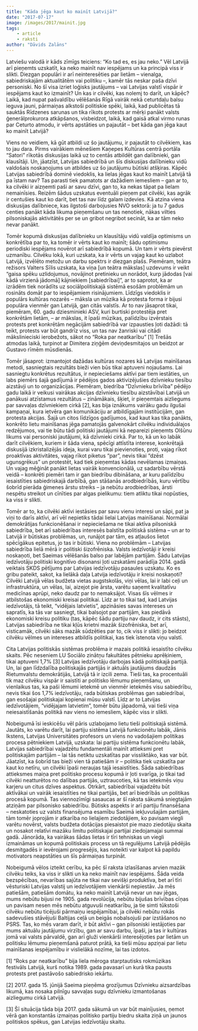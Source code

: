 ```yaml
---
title: "Kāda jēga kaut ko mainīt Latvijā?"
date: "2017-07-17"
image: /images/2017/mainit.jpg
tags:
    - article
    - raksti
author: "Dāvids Zalāns"
---
```


Latviešu valodā ir kāds zīmīgs teiciens: “Ko tad es, es jau neko.” Vēl Latvijā arī pieņemts uzskatīt, ka neko mainīt nav iespējams un ka principā viss ir slikti. Diezgan populāri ir arī neinteresēties par lietām – vienalga, sabiedriskajām aktualitātēm vai politiku –, kamēr tās neskar paša dzīvi personiski. No šī visa izriet loģisks jautājums – vai Latvijas valstī vispār ir iespējams kaut ko izmainīt? Un kas ir cilvēki, kas nolemj to darīt, un kāpēc? Laikā, kad nupat pašvaldību vēlēšanās Rīgā vairāk nekā ceturtdaļu balsu ieguva jauni, pārmaiņas alkstoši politiskie spēki, laikā, kad publicētas tā sauktās Rīdzenes sarunas un tika rīkots protests ar mērķi panākt valsts ģenerālprokurora atkāpšanos, visbeidzot, laikā, kad gaisā atkal virmo runas par Ceturto atmodu, ir vērts apstāties un pajautāt – bet kāda gan jēga kaut ko mainīt Latvijā?

Viens no veidiem, kā gūt atbildi uz šo jautājumu, ir pajautāt to cilvēkiem, kas to jau dara. Pirms vairākiem mēnešiem Kaņepes Kultūras centrā portāla “Satori” rīkotās diskusijas laikā uz to centās atbildēt gan dalībnieki, gan klausītāji. Un, jāatzīst, Latvijas sabiedrībā un šīs diskusijas dalībnieku vidū valdošais noskaņojums un atbildes uz šo jautājumu būtiski atšķiras. Kāpēc Latvijas sabiedrībā dominē viedoklis, ka lielas jēgas kaut ko mainīt Latvijā tā pa īstam nav? Tas parasti tiek pamatots ar dažādiem iemesliem – gan ar to, ka cilvēki ir aizņemti paši ar savu dzīvi, gan to, ka nekas tāpat pa lielam nemainīsies. Reizēm šādus uzskatus eventuāli pieņem pat cilvēki, kas agrāk ir centušies kaut ko darīt, bet tas nav līdz galam izdevies. Kā atzina viena diskusijas dalībniece, kas ilgstoši darbojusies NVO sektorā: ja tu 7 gadus centies panākt kāda likuma pieņemšanu un tas nenotiek, nākas vilties pilsoniskajās aktivitātēs per se un gribot negribot secināt, ka ar tām neko nevar panākt.

Tomēr kopumā diskusijas dalībnieku un klausītāju vidū valdīja optimisms un konkrētība par to, ka tomēr ir vērts kaut ko mainīt; šādu optimismu periodiski iespējams novērot arī sabiedrībā kopumā. Un tam ir vērts pievērst uzmanību. Cilvēku lokā, kuri uzskata, ka ir vērts un vajag kaut ko uzlabot Latvijā, izvēlēto metožu un darbu spektrs ir diezgan plašs. Piemēram, teātra režisors Valters Sīlis uzskata, ka viņa [un teātra mākslas] uzdevums ir veikt “gaisa spēku uzlidojumus, novājinot pretinieku un norādot, kurp jādodas [vai kādā virzienā jādomā] kājniekiem [sabiedrībai]”, ar to saprotot, ka ar izrādēm tiek norādīts uz sociālpolitiskajā sistēmā esošām problēmām un rosināts domāt par to iespējamiem risinājumiem. Līdzīgs viedoklis ir populārs kultūras nozarēs – māksla un mūzika kā protesta forma ir bijusi populāra vienmēr gan Latvijā, gan citās valstīs. Ar to nav jāsaprot tikai, piemēram, 60. gadu dziesminieki ASV, kuri burtiski protestēja pret konkrētām lietām, – ar mākslas, it īpaši mūzikas, palīdzību izvērstais protests pret konkrētām negācijām sabiedrībā var izpausties ļoti dažādi: tā teikt, protests var būt gandrīz viss, un tas nav žanriski vai citādi mākslinieciski ierobežots, sākot no “Roka par neatkarību” [1] Trešās atmodas laikā, turpinot ar Dimitera ziņģēm deviņdesmitajos un beidzot ar Gustavo rīmēm mūsdienās.

Tomēr jāsaprot: izmantojot dažādas kultūras nozares kā Latvijas mainīšanas metodi, sasniegtais rezultāts bieži vien būs tikai aptuveni nojaušams. Lai sasniegtu konkrētus rezultātus, ir nepieciešams aktīvi par tiem iestāties, un labs piemērs šajā gadījumā ir pēdējos gados aktivizējušies dzīvnieku tiesību aizstāvji un to organizācijas. Piemēram, biedrība “Dzīvnieku brīvība” pēdējo gadu laikā ir veikusi vairākas akcijas dzīvnieku tiesību aizstāvībai Latvijā un panākusi atzīstamus rezultātus – zināmākais, šķiet, ir pieņemtais aizliegums par savvaļas dzīvniekiem cirkā [2], kas bija iznākums vairāku gadu ilgušai kampaņai, kura ietvēra gan komunikāciju ar atbildīgajām institūcijām, gan protesta akcijas. Šajā un citos līdzīgos gadījumos, kad kaut kas tika panākts, konkrēto lietu mainīšanas jēga pamatojās galvenokārt cilvēku individuālajos redzējumos, vai tie būtu tādi politiski jautājumi kā nepareizi pieņemts Olšūnu likums vai personiski jautājumi, kā dzīvnieki cirkā. Par to, kā un ko labāk darīt cilvēkiem, kuriem ir šāda viena, spēcīgi attīstīta interese, konkrētajā diskusijā izkristalizējās ideja, kurai varu tikai pievienoties, proti, vajag rīkot proaktīvas aktivitātes, vajag rīkot piketus “par”, nevis tikai “dzēst ugunsgrēkus” un protestēt, kad tiek pieņemtas kādas nevēlamas izmaiņas. Un vajag mēģināt panākt lietas vairāk konvencionālā, uz sadarbību vērstā veidā – konkrēti piemēri tam ir gan biedrību dibināšana, ar kuru palīdzību iesaistīties sabiedriskajā darbībā, gan stāšanās arodbiedrībās, kuru vērtību šobrīd pierāda ģimenes ārstu streiks – ja nebūtu arodbiedrības, ārsti nespētu streikot un cīnīties par algas pielikumu: tiem atliktu tikai nopūsties, ka viss ir slikti.

Tomēr ar to, ka cilvēki aktīvi iestāsies par savu vienu interesi un sāpi, pat ja viņi to darīs aktīvi, arī vēl nepietiks tādai lielai Latvijas mainīšanai. Normālai demokrātijas funkcionēšanai ir nepieciešama ne tikai aktīva pilsoniskā sabiedrība, bet arī sabiedrības interesēs balstīta politiskā sistēma – un ar to Latvijā ir būtiskas problēmas, un, runājot par tām, es atļaušos lietot spēcīgākus epitetus, jo tas ir būtiski. Viena no problēmām – Latvijas sabiedrība lielā mērā ir politiski šizofrēniska. Valsts iedzīvotāji ir kreisi noskaņoti, bet Saeimas vēlēšanās balso par labējām partijām. Šādu Latvijas iedzīvotāju politiski kognitīvo disonansi ļoti uzskatāmi parādīja 2014. gadā veiktais SKDS pētījums par Latvijas iedzīvotāju pasaules uzskatu. Ko es gribu pateikt, sakot, ka lielākā daļa Latvija iedzīvotāju ir kreisi noskaņoti? Cilvēki Latvijā vēlas budžeta vietas augstskolās, viņi vēlas, lai ir labi ceļi un infrastruktūra, un vēlas, lai, aizejot pie ārsta, varētu saņemt kvalitatīvu medicīnas aprūpi, neko daudz par to nemaksājot. Visas šīs vēlmes ir atbilstošas ekonomiski kreisai politikai. Līdz ar to tikai tad, kad Latvijas iedzīvotājs, tā teikt, “vidējais latvietis”, apzināsies savas intereses un sapratīs, ka tās var sasniegt, tikai balsojot par partijām, kas piedāvā ekonomiski kreisu politiku (tas, kāpēc šādu partiju nav daudz, ir cits stāsts), Latvijas sabiedrība ne tikai kļūs krietni mazāk šizofrēniska, bet arī, visticamāk, cilvēki sāks mazāk sūdzēties par to, cik viss ir slikti: jo beidzot cilvēku vēlmes un intereses atbildīs politikai, kas tiek īstenota viņu valstī.

Cita Latvijas politiskās sistēmas problēma ir mazais politikā iesaistīto cilvēku skaits. Pēc neseniem LU Sociālo zinātņu fakultātes pētnieku aprēķiniem, tikai aptuveni 1,7% [3] Latvijas iedzīvotāju darbojas kādā politiskajā partijā. Un, lai gan līdzdalība politiskajās partijās ir aktuāls jautājums daudzās Rietumvalstu demokrātijās, Latvijā tā ir izcili zema. Tieši tas, ka procentuāli tik maz cilvēku vispār ir saistīti ar politisko lēmumu pieņemšanu, un vienlaikus tas, ka paši lēmumi ietekmē un vienmēr ietekmēs visu sabiedrību, nevis tikai šos 1,7% iedzīvotāju, rada būtiskas problēmas gan sabiedrībai, gan esošajai politiskajai kopienai mūsu valstī. Līdz ar to Latvijas iedzīvotājiem, “vidējajam latvietim”, tomēr būtu jāpadomā, vai tieši viņa neiesaistīšanās politikā nav viens no iemesliem, kāpēc viss ir slikti.

Nobeigumā īsi ieskicēšu vēl pāris uzlabojamo lietu tieši politiskajā sistēmā. Jautāts, ko varētu darīt, lai partiju sistēma Latvijā funkcionētu labāk, Jānis Ikstens, Latvijas Universitātes profesors un viens no vadošajiem politikas procesa pētniekiem Latvijā, uzskata: lai partiju sistēma funkcionētu labāk, Latvijas sabiedrībai vajadzētu fundamentāli mainīt attieksmi pret politiskajām partijām – lai tās netiktu uzskatītas par vissliktāko, kas var būt. Jāatzīst, ka šobrīd tas bieži vien tā patiešām ir – politika tiek uzskatīta par kaut ko netīru, un cilvēki īpaši neraujas tajā iesaistīties. Šāda sabiedrības attieksmes maiņa pret politisko procesu kopumā ir ļoti svarīga, jo tikai tad cilvēki neatturētos no dalības partijās, uztraucoties, kā tas ietekmēs viņu karjeru un citus dzīves aspektus. Otrkārt, sabiedrībai vajadzētu būt aktīvākai un vairāk iesaistīties ne tikai partijās, bet arī biedrībās un politikas procesā kopumā. Tas viennozīmīgi sasaucas ar šī raksta sākumā sniegtajām atziņām par pilsonisko sabiedrību. Būtisks aspekts ir arī partiju finansēšana – neskatoties uz valsts finansējuma esamību Saeimā iekļuvušajām partijām, tām tomēr joprojām ir atkarība no lielajiem ziedotājiem, ko pavisam viegli varētu novērst, valsts budžeta dotācijas piesaistot pie mazo ziedotāju skaita un nosakot relatīvi mazāku limitu politiskajai partijai ziedojamajai summai gadā. Jānorāda, ka vairākas šādas lietas ir tīri tehniskas un viegli izmaināmas un kopumā politiskais process un tā regulējums Latvijā pēdējās desmitgadēs ir ievērojami progresējis, kas noteikti var kalpot kā papildu motivators neapstāties un šīs pārmaiņas turpināt.

Nobeigumā vēlos izteikt cerību, ka pēc šī raksta izlasīšanas arvien mazāk cilvēku teiks, ka viss ir slikti un ka neko mainīt nav iespējams. Šāda veida bezspēcības, nevarības sajūta ne tikai nav sevišķi produktīva, bet arī tīri vēsturiski Latvijas valstij un iedzīvotājiem vienkārši nepiestāv. Ja mēs patiešām, patiešām domātu, ka neko mainīt Latvijā nevar un nav jēgas, mums nebūtu bijusi ne 1905. gada revolūcija, nebūtu bijušas brīvības cīņas un pavisam nesen mēs nebūtu atguvuši neatkarību, ja tie simti tūkstoši cilvēku nebūtu ticējuši pārmaiņu iespējamībai, ja cilvēki nebūtu rokās sadevušies stāvējuši Baltijas ceļā un beigās nobalsojuši par izstāšanos no PSRS. Tas, ko mēs varam darīt, ir būt aktīvi – gan pilsoniski iestājoties par mums aktuālu jautājumu virzību, gan ar savu darbu, īpaši, ja tas ir kultūras jomā vai valsts pārvaldē, gan arī gluži vienkārši interesējoties par lietām un politisku lēmumu pieņemšanā paturot prātā, ka tieši mūsu apziņai par lietu mainīšanas iespējamību ir vislielākā nozīme, lai tas izdotos.

[1] “Roks par neatkarību” bija liela mēroga starptautisks rokmūzikas festivāls Latvijā, kurš notika 1989. gada pavasarī un kurā tika pausts protests pret pastāvošo sabiedrisko iekārtu.

[2] 2017. gada 15. jūnijā Saeima pieņēma grozījumus Dzīvnieku aizsardzības likumā, kas nosaka pilnīgu savvaļas sugu dzīvnieku izmantošanas aizliegumu cirkā Latvijā.

[3] Šī situācija tāda bija 2017. gada sākumā un var būt mainījusies, ņemot vērā gan konstantās izmaiņas politisko partiju biedru skaita ziņā un jaunos politiskos spēkus, gan Latvijas iedzīvotāju skaitu.
